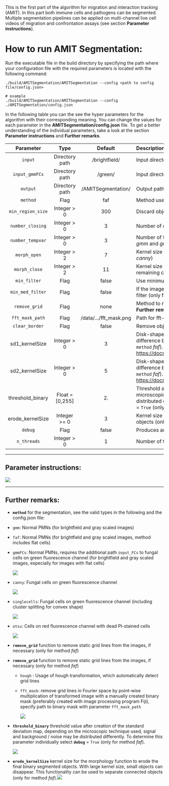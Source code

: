 

This is the first part of the algorithm for migration and interaction tracking (AMIT). In this part both immune cells and pathogens can be segmented. Multiple segmentation pipelines can be applied on multi-channel live cell videos of migration and confrontation assays (see section **Parameter instructions**).

# How to run AMIT Segmentation:

Run the executable file in the build directory by specifying the path where your configuration file with the required parameters is located with the following command: 

```console
./build/AMITSegmentation/AMITSegmentation --config <path to config file/config.json>

# example
./build/AMITSegmentation/AMITSegmentation --config ./AMITSegmentation/config.json
```

In the following table you can the see the hyper parameters for the algorithm with their corresponding meaning. You can change the values for each parameter in the **AMITSegmentation/config.json** file. To get a better understanding of the individual parameters, take a look at the section **Parameter instructions** and **Further remarks**.

|     Parameter     |      Type       |        Default         | Description                                                  |
| :---------------: | :-------------: | :--------------------: | :----------------------------------------------------------- |
|      `input`      | Directory path  |     /brightfield/      | Input directory with gray scaled images                      |
|  `input_gmmFCs`   | Directory path  |        /green/         | Input directory with green fluorescence channel  (only for `method` *gmmFCs*) |
|     `output`      | Directory path  |   /AMITSegmentation/   | Output path where all segmented images will be stored        |
|     `method`      |      Flag       |          faf           | Method used for segmentation (see **Further remarks**)       |
| `min_region_size` |   Integer > 0   |          300           | Discard objects smaller than the specified pixel size        |
| `number_closing`  |   Integer > 0   |           3            | Number of closings applied on ROI to get solid one (only for `method` *gmm*) |
| `number_tempvar`  |   Integer > 0   |           3            | Number of frames used to calculate the temporal variance (only for `method` *gmm* and *gmmFCs*) |
|   `morph_open`    |   Integer > 2   |           7            | Kernel size for morphological opening after median blur (only for `method` *canny*) |
|   `morph_close`   |   Integer > 2   |           11           | Kernel size for morphological closing after edge detection to close the remaining contours (only for `method` *canny*) |
|   `min_filter`    |      Flag       |         false          | Use minimum filtering only (only for `method` *canny*)       |
| `min_med_filter`  |      Flag       |         false          | If the image is very noisy, use minimum filtering in addition to the median filter (only for `method` *canny*) |
|   `remove_grid`   |      Flag       |          none          | Method to remove static grid lines from the images (only for `method` *faf*, see **Further remarks**) |
|  `fft_mask_path`  |      Flag       | /data/.../fft_mask.png | Path for fft-mask (only for `method` *faf* and if `remove_grid`=*fft_mask*) |
|  `clear_border`   |      Flag       |         false          | Remove objects that are connected to the edge of the image   |
|  sd1_kernelSize   |   Integer > 0   |           3            | Disk-shaped kernel radius for morphology *Blackhat* operation which is the difference between of closing of the input image and input image (only for ` method` *faf*). For further information see:      https://docs.opencv.org/master/d9/d61/tutorial_py_morphological_ops.html |
|  sd2_kernelSize   |   Integer > 0   |           5            | Disk-shaped kernel radius for morphology *Top Hat* operation which is the difference between of input image and opening of the input image (only for ` method` *faf*). For further information see:   https://docs.opencv.org/master/d9/d61/tutorial_py_morphological_ops.html |
| threshold_binary  | Float = [0,255] |           2.           | Threshold after creation of the standard deviation map, depending on the microscopic technique used, signal and background / noise may be distributed differently. To determine this parameter individually select **`debug`** = `True` (only for ` method` *faf*, see **Further remarks**) |
| erode_kernelSize  |  Integer >= 0   |           3            | Kernel size for the morphology function to erode the final binary segmented objects (only for ` method` *faf*, see **Further remarks**) |
|      `debug`      |      Flag       |         false          | Produces an additional output                                |
|    `n_threads`    |   Integer > 0   |           1            | Number of threads used                                       |

------

## Parameter instructions:

![](./../doc/images/manual_segmentation.png)

------

## Further remarks:

- **`method`** for the segmentation, see the valid types in the following and the config.json file:
  
- `gmm`: Normal PMNs (for brightfield and gray scaled images)
  
- `faf`: Normal PMNs (for brightfield and gray scaled images, method includes flat cells)
  
- `gmmFCs`: Normal PMNs, requires the additional path `input_FCs`  to fungal cells on green fluorescence channel  (for brightfield and gray scaled images, especially for images with flat cells) 
  
  ![](./../doc/images/segmentation_brightfield.png)
  
- `canny`: Fungal cells on green fluorescence channel
  
  ![](./../doc/images/segmentation_green_canny.png)
  
- `singlecells`: Fungal cells on green fluorescence channel (including cluster splitting for convex shape) 
  
  ![](./../doc/images/segmentation_green_singlecells.png)
  
- `otsu`: Cells on red fluorescence channel with dead PI-stained cells
  
    ![](./../doc/images/segmentation_red_otsu.png)
  
- **`remove_grid`** function to remove static grid lines from the images, if necessary (only for method *faf*)
  
- **`remove_grid`** function to remove static grid lines from the images, if necessary (only for method *faf*)

  - `hough` : Usage of hough transformation, which automatically detect grid lines

  - `fft_mask`: remove grid lines in Fourier space by point-wise multiplication of transformed image with a manually created binary mask (preferably created with image processing program Fiji), specify path to binary mask with parameter `fft_mask_path`

    ![](./../doc/images/segmentation_fftMask.png)

- **`threshold_binary`** threshold value after creation of the standard deviation map, depending on the microscopic technique used, signal and background / noise may be distributed differently. To determine this parameter individually select **`debug`** = `True` (only for method *faf*).

    ![](./../doc/images/segmentation_threshold_binary.png)

- **`erode_kernelSize`** kernel size for the morphology function to erode the final binary segmented objects. With large kernel size, small objects can disappear. This functionality can be used to separate connected objects (only for method *faf*).![](./../doc/images/segmentation_erode_kernelSize.png)


